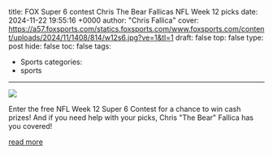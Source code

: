 title: FOX Super 6 contest Chris The Bear Fallicas NFL Week 12 picks
date: 2024-11-22 19:55:16 +0000
author: "Chris Fallica"
cover: https://a57.foxsports.com/statics.foxsports.com/www.foxsports.com/content/uploads/2024/11/1408/814/w12s6.jpg?ve=1&tl=1
draft: false
top: false
type: post
hide: false
toc: false
tags:
  - Sports
categories:
  - sports
---

![](https://a57.foxsports.com/statics.foxsports.com/www.foxsports.com/content/uploads/2024/11/1408/814/w12s6.jpg?ve=1&tl=1)

Enter the free NFL Week 12 Super 6 Contest for a chance to win cash prizes! And if you need help with your picks, Chris "The Bear" Fallica has you covered!

[read more](https://www.foxsports.com/stories/nfl/fox-super-6-contest-chris-the-bear-fallicas-nfl-week-12-picks)
